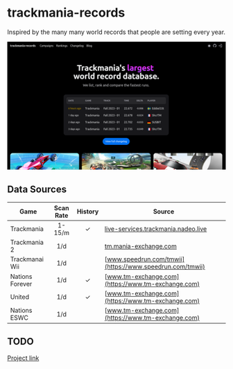 # trackmania-records

Inspired by the many many world records that people are setting every year.

[![preview.png](preview.png)](https://trackmania.nekz.me)

## Data Sources

|Game|Scan Rate|History|Source|
|---|:-:|:-:|---|
|Trackmania|1-15/m|✓|[live-services.trackmania.nadeo.live](https://live-services.trackmania.nadeo.live)|
|Trackmania 2|1/d||[tm.mania-exchange.com](https://tm.mania-exchange.com)|
|Trackmanai Wii|1/d||[www.speedrun.com/tmwii](https://www.speedrun.com/tmwii)|
|Nations Forever|1/d|✓|[www.tm-exchange.com](https://www.tm-exchange.com)|
|United|1/d|✓|[www.tm-exchange.com](https://www.tm-exchange.com)|
|Nations ESWC|1/d||[www.tm-exchange.com](https://www.tm-exchange.com)|

## TODO

[Project link](https://github.com/users/NeKzor/projects/3)
